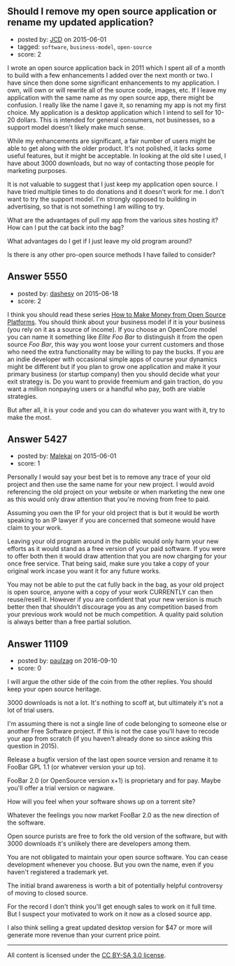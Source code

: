 ## Should I remove my open source application or rename my updated application?

- posted by: [JCD](https://stackexchange.com/users/4142266/jcd) on 2015-06-01
- tagged: `software`, `business-model`, `open-source`
- score: 2

I wrote an open source application back in 2011 which I spent all of a month to build with a few enhancements I added over the next month or two.  I have since then done some significant enhancements to my application.  I own, will own or will rewrite all of the source code, images, etc.  If I leave my application with the same name as my open source app, there might be confusion.  I really like the name I gave it, so renaming my app is not my first choice.  My application is a desktop application which I intend to sell for 10-20 dollars.  This is intended for general consumers, not businesses, so a support model doesn't likely make much sense.

While my enhancements are significant, a fair number of users might be able to get along with the older product.  It's not polished, it lacks some useful features, but it might be acceptable.  In looking at the old site I used, I have about 3000 downloads, but no way of contacting those people for marketing purposes.

It is not valuable to suggest that I just keep my application open source. I have tried multiple times to do donations and it doesn't work for me.  I don't want to try the support model.  I'm strongly opposed to building in advertising, so that is not something I am willing to try.

What are the advantages of pull my app from the various sites hosting it?  How can I put the cat back into the bag?

What advantages do I get if I just leave my old program around?

Is there is any other pro-open source methods I have failed to consider?


## Answer 5550

- posted by: [dashesy](https://stackexchange.com/users/119690/dashesy) on 2015-06-18
- score: 2

<p>I think you should read these series <a href="https://www.linux.com/news/software/applications/831018-how-to-make-money-from-open-source-platforms" rel="nofollow">How to Make Money from Open Source Platforms</a>. You should think about your business model if it is your business (you rely on it as a source of income). If you choose an OpenCore model you can name it something like <em>Elite Foo Bar</em> to distinguish it from the open source <em>Foo Bar</em>, this way you wont loose your current customers and those who need the extra functionality may be willing to pay the bucks. If you are an indie developer with occasional simple apps of course your dynamics might be different but if you plan to grow one application and make it your primary business (or startup company) then you should decide what your exit strategy is. Do you want to provide freemium and gain traction, do you want a million nonpaying users or a handful who pay, both are viable strategies.</p>

<p>But after all, it is your code and you can do whatever you want with it, try to make the most.</p>



## Answer 5427

- posted by: [Malekai](https://stackexchange.com/users/5820495/malekai) on 2015-06-01
- score: 1

Personally I would say your best bet is to remove any trace of your old project and then use the same name for your new project. I would avoid referencing the old project on your website or when marketing the new one as this would only draw attention that you're moving from free to paid.

Assuming you own the IP for your old project that is but it would be worth speaking to an IP lawyer if you are concerned that someone would have claim to your work.

Leaving your old program around in the public would only harm your new efforts as it would stand as a free version of your paid software. If you were to offer both then it would draw attention that you are now charging for your once free service. That being said, make sure you take a copy of your original work incase you want it for any future works.

You may not be able to put the cat fully back in the bag, as your old project is open source, anyone with a copy of your work CURRENTLY can then reuse/resell it. However if you are confident that your new version is much better then that shouldn't discourage you as any competition based from your previous work would not be much competition. A quality paid solution is always better than a free partial solution.


## Answer 11109

- posted by: [paulzag](https://stackexchange.com/users/5451744/paulzag) on 2016-09-10
- score: 0

I  will argue the other side of the coin from the other replies. You should keep your open source heritage. 

3000 downloads is not a lot. It's nothing to scoff at, but ultimately it's not a lot of trial users.

I'm assuming there is not a single line of code belonging to someone else or another Free Software project. If this is not the case you'll have to recode your app from scratch (if you haven't already done so since asking this question in 2015).

Release a bugfix version of the last open source version and rename it to FooBar GPL 1.1 (or whatever version your up to). 

FooBar 2.0 (or OpenSource version x+1) is proprietary and for pay. Maybe you'll offer a trial version or nagware.

How will you feel when your software shows up on a torrent site?

Whatever the feelings you now market FooBar 2.0 as the new direction of the software. 

Open source purists are free to fork the old version of the software, but with 3000 downloads it's unlikely there are developers among them.

You are not obligated to maintain your open source software. You can cease development whenever you choose. But you own the name, even if you haven't registered a trademark yet.

The initial brand awareness is worth a bit of potentially helpful controversy of moving to closed source.

For the record I don't think you'll get enough sales to work on it full time. But I suspect your motivated to work on it now as a closed source app. 

I also think selling a great updated desktop version for $47 or more will generate more revenue than your current price point.





---

All content is licensed under the [CC BY-SA 3.0 license](https://creativecommons.org/licenses/by-sa/3.0/).
